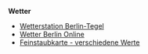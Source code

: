 
**Wetter**
- [Wetterstation Berlin-Tegel](https://www.wetterdienst.de/Deutschlandwetter/Berlin/Aktuell/)
- [Wetter Berlin Online](http://www.wetter-berlin-online.de/)
- [Feinstaubkarte - verschiedene Werte](https://deutschland.maps.luftdaten.info/#6/51.165/10.455)
